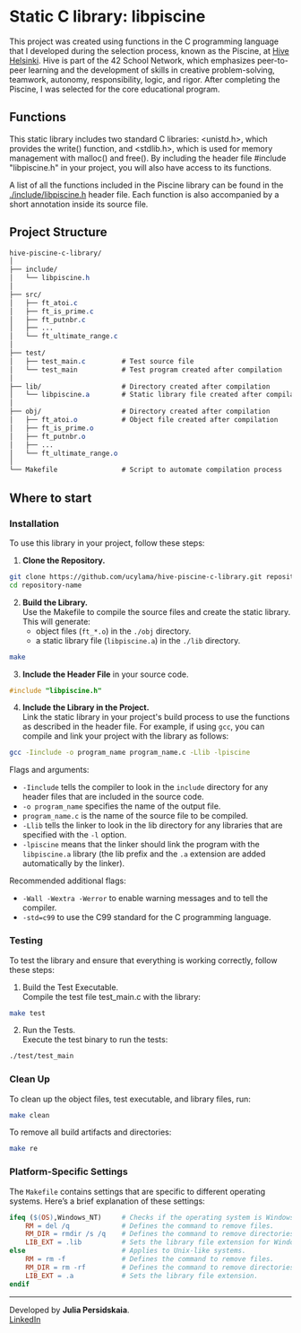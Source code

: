# Static C library: libpiscine
This project was created using functions in the C programming language that I developed during the selection process, known as the Piscine, at [Hive Helsinki]((https://www.hive.fi/en/studies)). Hive is part of the 42 School Network, which emphasizes peer-to-peer learning and the development of skills in creative problem-solving, teamwork, autonomy, responsibility, logic, and rigor. After completing the Piscine, I was selected for the core educational program.

## Functions
This static library includes two standard C libraries: <unistd.h>, which provides the write() function, and <stdlib.h>, which is used for memory management with malloc() and free(). By including the header file #include "libpiscine.h" in your project, you will also have access to its functions.

A list of all the functions included in the Piscine library can be found in the [./include/libpiscine.h](https://github.com/ucylama/hive-piscine-c-library/blob/main/include/libpiscine.h) header file. Each function is also accompanied by a short annotation inside its source file.

## Project Structure
```css
hive-piscine-c-library/
│
├── include/
│   └── libpiscine.h
│
├── src/
│   ├── ft_atoi.c
│   ├── ft_is_prime.c
│   ├── ft_putnbr.c
│   ├── ...
│   └── ft_ultimate_range.c
│
├── test/
│   ├── test_main.c         # Test source file
│   └── test_main           # Test program created after compilation
│
├── lib/                    # Directory created after compilation
│   └── libpiscine.a        # Static library file created after compilation
│
├── obj/                    # Directory created after compilation
│   ├── ft_atoi.o           # Object file created after compilation
│   ├── ft_is_prime.o
│   ├── ft_putnbr.o
│   ├── ...
│   └── ft_ultimate_range.o
│
└── Makefile                # Script to automate compilation process
```

## Where to start
### Installation 
To use this library in your project, follow these steps:
1. **Clone the Repository.**
```sh
git clone https://github.com/ucylama/hive-piscine-c-library.git repository-name
cd repository-name
```
2. **Build the Library.**  
Use the Makefile to compile the source files and create the static library.  
This will generate:
    - object files (`ft_*.o`) in the `./obj` directory.
    - a static library file (`libpiscine.a`) in the `./lib` directory.
```sh
make
```
3. **Include the Header File** in your source code.
```c
#include "libpiscine.h"
```
4. **Include the Library in the Project.**  
Link the static library in your project's build process to use the functions as described in the header file. For example, if using `gcc`, you can compile and link your project with the library as follows:
```sh
gcc -Iinclude -o program_name program_name.c -Llib -lpiscine

```  
Flags and arguments:  
- `-Iinclude` tells the compiler to look in the `include` directory for any header files that are included in the source code.  
- `-o program_name` specifies the name of the output file.
- `program_name.c` is the name of the source file to be compiled. 
- `-Llib` tells the linker to look in the lib directory for any libraries that are specified with the `-l` option.
- `-lpiscine` means that the linker should link the program with the `libpiscine.a` library (the lib prefix and the `.a` extension are added automatically by the linker).  

Recommended additional flags:  
- `-Wall -Wextra -Werror` to enable warning messages and to tell the compiler.
- `-std=c99` to use the C99 standard for the C programming language.

### Testing
To test the library and ensure that everything is working correctly, follow these steps:
1. Build the Test Executable.  
Compile the test file test_main.c with the library:
```sh 
make test
```
2. Run the Tests.  
Execute the test binary to run the tests:
```sh
./test/test_main
```

### Clean Up
To clean up the object files, test executable, and library files, run:
```sh
make clean
```
To remove all build artifacts and directories:
```sh
make re
```
### Platform-Specific Settings
The `Makefile` contains settings that are specific to different operating systems. Here’s a brief explanation of these settings:
```makefile
ifeq ($(OS),Windows_NT)     # Checks if the operating system is Windows.
    RM = del /q             # Defines the command to remove files.
    RM_DIR = rmdir /s /q    # Defines the command to remove directories.
    LIB_EXT = .lib          # Sets the library file extension for Windows.
else                        # Applies to Unix-like systems.
    RM = rm -f              # Defines the command to remove files.
    RM_DIR = rm -rf         # Defines the command to remove directories.
    LIB_EXT = .a            # Sets the library file extension.
endif
```
___
Developed by **Julia Persidskaia**.  
[LinkedIn](https://www.linkedin.com/in/iuliia-persidskaia/)